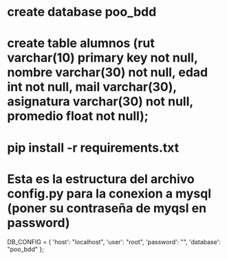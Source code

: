 # create database poo_bdd

# create table alumnos (rut varchar(10) primary key not null, nombre varchar(30) not null, edad int not null, mail varchar(30), asignatura varchar(30) not null, promedio float not null);

# pip install -r requirements.txt

# Esta es la estructura del archivo config.py para la conexion a mysql (poner su contraseña de myqsl en password)

DB_CONFIG = {
'host': "localhost",
'user': "root",
'password': "",
'database': "poo_bdd"
};
